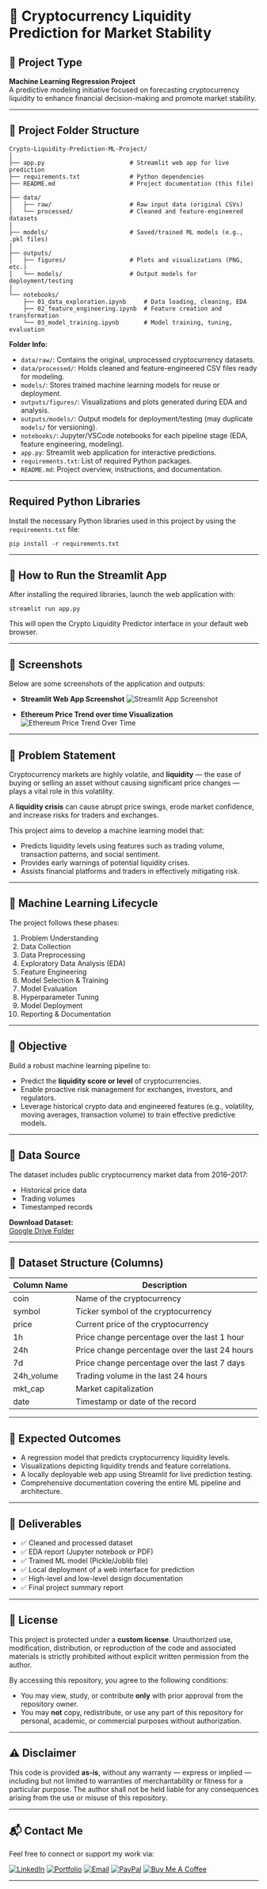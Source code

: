 # 🧠 Cryptocurrency Liquidity Prediction for Market Stability

## 📌 Project Type  
**Machine Learning Regression Project**  
A predictive modeling initiative focused on forecasting cryptocurrency liquidity to enhance financial decision-making and promote market stability.

---

## 📂 Project Folder Structure

```
Crypto-Liquidity-Prediction-ML-Project/
│
├── app.py                        # Streamlit web app for live prediction
├── requirements.txt              # Python dependencies
├── README.md                     # Project documentation (this file)
│
├── data/
│   ├── raw/                      # Raw input data (original CSVs)
│   └── processed/                # Cleaned and feature-engineered datasets
│
├── models/                       # Saved/trained ML models (e.g., .pkl files)
│
├── outputs/
│   ├── figures/                  # Plots and visualizations (PNG, etc.)
│   └── models/                   # Output models for deployment/testing
│
└── notebooks/
    ├── 01_data_exploration.ipynb     # Data loading, cleaning, EDA
    ├── 02_feature_engineering.ipynb  # Feature creation and transformation
    └── 03_model_training.ipynb       # Model training, tuning, evaluation
```

**Folder Info:**
- `data/raw/`: Contains the original, unprocessed cryptocurrency datasets.
- `data/processed/`: Holds cleaned and feature-engineered CSV files ready for modeling.
- `models/`: Stores trained machine learning models for reuse or deployment.
- `outputs/figures/`: Visualizations and plots generated during EDA and analysis.
- `outputs/models/`: Output models for deployment/testing (may duplicate `models/` for versioning).
- `notebooks/`: Jupyter/VSCode notebooks for each pipeline stage (EDA, feature engineering, modeling).
- `app.py`: Streamlit web application for interactive predictions.
- `requirements.txt`: List of required Python packages.
- `README.md`: Project overview, instructions, and documentation.

---

## Required Python Libraries

Install the necessary Python libraries used in this project by using the `requirements.txt` file:

```
pip install -r requirements.txt
```

---

## 🚀 How to Run the Streamlit App

After installing the required libraries, launch the web application with:

```
streamlit run app.py
```

This will open the Crypto Liquidity Predictor interface in your default web browser.

---

## 📸 Screenshots

Below are some screenshots of the application and outputs:

- **Streamlit Web App Screenshot**
  ![Streamlit App Screenshot](outputs/figures/cryptocurrency-liquidity-prediction-interface.png)

- **Ethereum Price Trend  over time Visualization**
  ![Ethereum Price Trend Over Time](outputs/figures/ethereum_price_trend.png)

---

## 🚨 Problem Statement

Cryptocurrency markets are highly volatile, and **liquidity** — the ease of buying or selling an asset without causing significant price changes — plays a vital role in this volatility.

A **liquidity crisis** can cause abrupt price swings, erode market confidence, and increase risks for traders and exchanges.

This project aims to develop a machine learning model that:  
- Predicts liquidity levels using features such as trading volume, transaction patterns, and social sentiment.  
- Provides early warnings of potential liquidity crises.  
- Assists financial platforms and traders in effectively mitigating risk.

---

## 🔄 Machine Learning Lifecycle

The project follows these phases:  
1. Problem Understanding  
2. Data Collection  
3. Data Preprocessing  
4. Exploratory Data Analysis (EDA)  
5. Feature Engineering  
6. Model Selection & Training  
7. Model Evaluation  
8. Hyperparameter Tuning  
9. Model Deployment  
10. Reporting & Documentation  

---

## 🎯 Objective

Build a robust machine learning pipeline to:  
- Predict the **liquidity score or level** of cryptocurrencies.  
- Enable proactive risk management for exchanges, investors, and regulators.  
- Leverage historical crypto data and engineered features (e.g., volatility, moving averages, transaction volume) to train effective predictive models.

---

## 📁 Data Source

The dataset includes public cryptocurrency market data from 2016–2017:  
- Historical price data  
- Trading volumes  
- Timestamped records  

**Download Dataset:**  
[Google Drive Folder](https://drive.google.com/drive/folders/10BRgPip2Zj_56is3DilJCowjfyT6E9AM)

---

## 🧾 Dataset Structure (Columns)

| Column Name  | Description                                   |
|--------------|-----------------------------------------------|
| coin         | Name of the cryptocurrency                     |
| symbol       | Ticker symbol of the cryptocurrency            |
| price        | Current price of the cryptocurrency             |
| 1h           | Price change percentage over the last 1 hour   |
| 24h          | Price change percentage over the last 24 hours |
| 7d           | Price change percentage over the last 7 days   |
| 24h_volume   | Trading volume in the last 24 hours             |
| mkt_cap      | Market capitalization                           |
| date         | Timestamp or date of the record                  |

---

## 📌 Expected Outcomes

- A regression model that predicts cryptocurrency liquidity levels.  
- Visualizations depicting liquidity trends and feature correlations.  
- A locally deployable web app using Streamlit for live prediction testing.  
- Comprehensive documentation covering the entire ML pipeline and architecture.

---

## 📝 Deliverables

- ✅ Cleaned and processed dataset  
- ✅ EDA report (Jupyter notebook or PDF)  
- ✅ Trained ML model (Pickle/Joblib file)  
- ✅ Local deployment of a web interface for prediction  
- ✅ High-level and low-level design documentation  
- ✅ Final project summary report  

---

## 🔐 License

This project is protected under a **custom license**. Unauthorized use, modification, distribution, or reproduction of the code and associated materials is strictly prohibited without explicit written permission from the author.

By accessing this repository, you agree to the following conditions:

- You may view, study, or contribute **only** with prior approval from the repository owner.  
- You may **not** copy, redistribute, or use any part of this repository for personal, academic, or commercial purposes without authorization.

---

## ⚠️ Disclaimer

This code is provided **as-is**, without any warranty — express or implied — including but not limited to warranties of merchantability or fitness for a particular purpose. The author shall not be held liable for any consequences arising from the use or misuse of this repository.

---

## 📬 Contact Me

Feel free to connect or support my work via:

[![LinkedIn](https://img.shields.io/badge/LinkedIn-0077B5?style=for-the-badge&logo=linkedin&logoColor=white)](https://www.linkedin.com/in/avineshlko/)  [![Portfolio](https://img.shields.io/badge/Portfolio-000000?style=for-the-badge&logo=githubpages&logoColor=white)](https://avinesh-masih.github.io/)  [![Email](https://img.shields.io/badge/Email-D14836?style=for-the-badge&logo=gmail&logoColor=white)](mailto:skmasih11@gmail.com)  [![PayPal](https://img.shields.io/badge/PayPal-009CDE?style=for-the-badge&logo=paypal&logoColor=white)](https://paypal.me/AVINESHMASIH)  [![Buy Me A Coffee](https://img.shields.io/badge/Buy%20Me%20A%20Coffee-FFDD00?style=for-the-badge&logo=buy-me-a-coffee&logoColor=black)](https://buymeacoffee.com/avineshlko)

---
